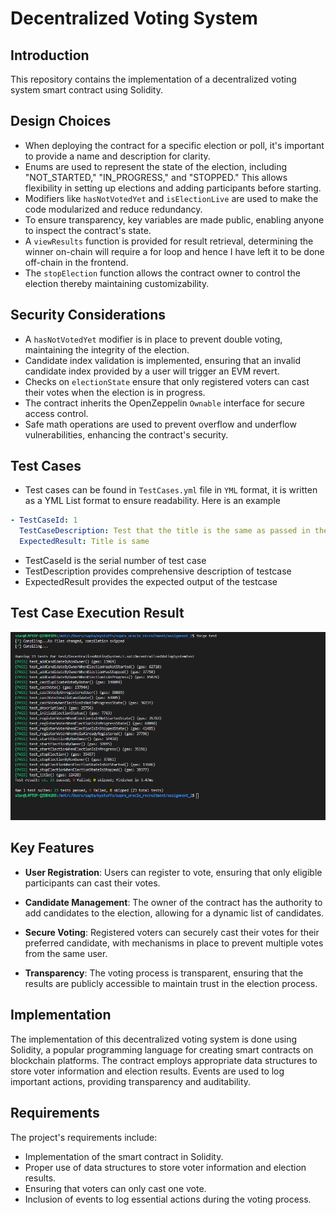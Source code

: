 # Decentralized Voting System

## Introduction

This repository contains the implementation of a decentralized voting system smart contract using Solidity.

## Design Choices

- When deploying the contract for a specific election or poll, it's important to provide a name and description for clarity.
- Enums are used to represent the state of the election, including "NOT_STARTED," "IN_PROGRESS," and "STOPPED." This allows flexibility in setting up elections and adding participants before starting.
- Modifiers like `hasNotVotedYet` and `isElectionLive` are used to make the code modularized and reduce redundancy.
- To ensure transparency, key variables are made public, enabling anyone to inspect the contract's state.
- A `viewResults` function is provided for result retrieval, determining the winner on-chain will require a for loop and hence I have left it to be done off-chain in the frontend.
- The `stopElection` function allows the contract owner to control the election thereby maintaining customizability.

## Security Considerations

- A `hasNotVotedYet` modifier is in place to prevent double voting, maintaining the integrity of the election.
- Candidate index validation is implemented, ensuring that an invalid candidate index provided by a user will trigger an EVM revert.
- Checks on `electionState` ensure that only registered voters can cast their votes when the election is in progress.
- The contract inherits the OpenZeppelin `Ownable` interface for secure access control.
- Safe math operations are used to prevent overflow and underflow vulnerabilities, enhancing the contract's security.

## Test Cases

- Test cases can be found in `TestCases.yml` file in `YML` format, it is written as a YML List format to ensure readability. Here is an example

```yml
- TestCaseId: 1
  TestCaseDescription: Test that the title is the same as passed in the constructor
  ExpectedResult: Title is same
```

- TestCaseId is the serial number of test case
- TestDescription provides comprehensive description of testcase
- ExpectedResult provides the expected output of the testcase

## Test Case Execution Result

![Test Case result](./test_case_passed.png)

## Key Features

- **User Registration**: Users can register to vote, ensuring that only eligible participants can cast their votes.

- **Candidate Management**: The owner of the contract has the authority to add candidates to the election, allowing for a dynamic list of candidates.

- **Secure Voting**: Registered voters can securely cast their votes for their preferred candidate, with mechanisms in place to prevent multiple votes from the same user.

- **Transparency**: The voting process is transparent, ensuring that the results are publicly accessible to maintain trust in the election process.

## Implementation

The implementation of this decentralized voting system is done using Solidity, a popular programming language for creating smart contracts on blockchain platforms. The contract employs appropriate data structures to store voter information and election results. Events are used to log important actions, providing transparency and auditability.

## Requirements

The project's requirements include:

- Implementation of the smart contract in Solidity.
- Proper use of data structures to store voter information and election results.
- Ensuring that voters can only cast one vote.
- Inclusion of events to log essential actions during the voting process.
